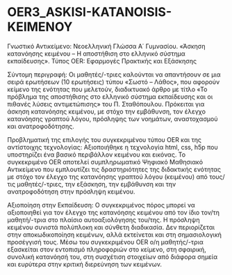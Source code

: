 # OER3_ASKISI-KATANOISIS-KEIMENOY
 
Γνωστικό Αντικείμενο: Νεοελληνική Γλώσσα Α΄ Γυμνασίου. «Άσκηση κατανόησης κειμένου – Η αποστήθιση στο ελληνικό σύστημα εκπαίδευσης». Τύπος OER: Εφαρμογές Πρακτικής και Εξάσκησης 

Σύντομη περιγραφή: Οι μαθητές/-τριες καλούνται να απαντήσουν σε μια σειρά ερωτήσεων (10  ερωτήσεις) τύπου «Σωστό – Λάθος», που αφορούν κείμενο της ενότητας που μελετούν, διαδικτυακό άρθρο με τίτλο «Το πρόβλημα της αποστήθισης στο ελληνικό σύστημα εκπαίδευσης και οι πιθανές λύσεις αντιμετώπισης» του Π. Σταθόπουλου. Πρόκειται για άσκηση κατανόησης κειμένου, με στόχο  την  εμβάθυνση, τον έλεγχο κατανόησης γραπτού λόγου, πρόσληψης των νοημάτων, αναστοχασμού και ανατροφοδότησης.

Προβληματική της επιλογής του συγκεκριμένου τύπου OER και της αντίστοιχης τεχνολογίας:  Αξιοποιήθηκε η τεχνολογία html, css, h5p που υποστηρίζει ένα βασικό περιβάλλον κειμένου και εικόνας. Το συγκεκριμένο OER αποτελεί συμπληρωματικό Ψηφιακό Μαθησιακό Αντικείμενο που εμπλουτίζει τις δραστηριότητες της διδακτικής ενότητας με στόχο τον έλεγχο της κατανόησης  γραπτού λόγου (κειμένου) από τους/τις μαθητές/-τριες, την εξάσκηση, την εμβάθυνση και την ανατροφοδότηση στην πρόσληψη κειμένου.

 Αξιοποίηση στην Εκπαίδευση: Ο συγκεκριμένος πόρος μπορεί να αξιοποιηθεί για τον έλεγχο της κατανόησης κειμένου από τον ίδιο τον/τη μαθητή/-τρια στο πλαίσιο αυτοαξιολόγησης του/της. Η πρόσληψη κειμένου συνιστά πολύπλοκη και σύνθετη διαδικασία. Δεν περιορίζεται στην αποκωδικοποίηση κειµένων, αλλά εκτείνεται και στη σηµασιολογική προσέγγισή τους. Μέσω του συγκεκριμένου OER ο/η μαθητής/-τρια εξασκείται στον εντοπισµό πληροφοριών στο κείµενο, στη σφαιρική, συνολική κατανόησή του, στη συσχέτιση στοιχείων από διάφορα σημεία και ευρύτερα στην κριτική διερεύνηση των κειμένων.
